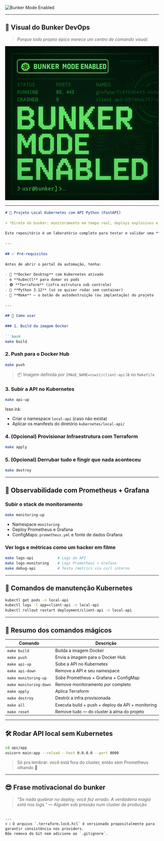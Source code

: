 ![Bunker Mode Enabled](https://img.shields.io/badge/Bunker--Mode-ON-black?style=for-the-badge&logo=kubernetes)

---

## 🧠 Visual do Bunker DevOps

> *Porque todo projeto épico merece um centro de comando visual.*

![Cyberpunk Bunker](https://github.com/nsw78/ter-k8s-local/blob/main/img/cyberpunk-t.png)

---

```markdown
# 🧪 Projeto Local Kubernetes com API Python (FastAPI)

> *Direto do bunker: monitoramento em tempo real, deploys explosivos e uma API que responde antes da sua mãe mandar você desligar o computador.* 🚨👨‍💻

Este repositório é um laboratório completo para testar e validar uma **API em FastAPI** com um ambiente local em **Docker Desktop + Kubernetes**, infra como código via **Terraform**, e observabilidade usando **Prometheus + Grafana**. Tudo automatizado com um `Makefile` que beira a magia negra.

---

## ✅ Pré-requisitos

Antes de abrir o portal da automação, tenha:

- 🐳 **Docker Desktop** com Kubernetes ativado
- ⚙️ **kubectl** para domar os pods
- 🟣 **Terraform** (infra estrutura sob controle)
- 🐍 **Python 3.12** (só se quiser rodar sem container)
- 🧠 **Make** — o botão de autodestruição (ou implantação) do projeto

---

## 🚀 Como usar

### 1. Build da imagem Docker

```bash
make build
```

### 2. Push para o Docker Hub

```bash
make push
```

> 📦 Imagem definida por `IMAGE_NAME=nswit/client-api` lá no `Makefile`

### 3. Subir a API no Kubernetes

```bash
make api-up
```

Isso irá:

- Criar o namespace `local-api` (caso não exista)
- Aplicar os manifests do diretório `kubernetes/local-api/`

### 4. (Opcional) Provisionar Infraestrutura com Terraform

```bash
make apply
```

### 5. (Opcional) Derrubar tudo e fingir que nada aconteceu

```bash
make destroy
```

---

## 🎯 Observabilidade com Prometheus + Grafana

### Subir o stack de monitoramento

```bash
make monitoring-up
```

- Namespace `monitoring`
- Deploy Prometheus e Grafana
- ConfigMaps: `prometheus.yml` e fonte de dados Grafana

### Ver logs e métricas como um hacker em filme

```bash
make logs-api           # Logs da API
make logs-monitoring    # Logs Prometheus + Grafana
make debug-api          # Testa /metrics via curl interno
```

---

## 🧹 Comandos de manutenção Kubernetes

```bash
kubectl get pods -n local-api
kubectl logs -l app=client-api -n local-api
kubectl rollout restart deployment/client-api -n local-api
```

---

## 📜 Resumo dos comandos mágicos

| Comando               | Descrição                                               |
|----------------------|----------------------------------------------------------|
| `make build`         | Builda a imagem Docker                                   |
| `make push`          | Envia a imagem para o Docker Hub                         |
| `make api-up`        | Sobe a API no Kubernetes                                 |
| `make api-down`      | Remove a API e seu namespace                             |
| `make monitoring-up` | Sobe Prometheus + Grafana + ConfigMap                    |
| `make monitoring-down`| Remove monitoramento por completo                      |
| `make apply`         | Aplica Terraform                                         |
| `make destroy`       | Destrói a infra provisionada                             |
| `make all`           | Executa build + push + deploy da API + monitoring        |
| `make reset`         | Remove tudo — do cluster à alma do projeto               |

---

## 🛠️ Rodar API local sem Kubernetes

```bash
cd api/app
uvicorn main:app --reload --host 0.0.0.0 --port 8000
```

> Só pra lembrar: você está fora do cluster, então sem Prometheus olhando 👀

---

## 😎 Frase motivacional do bunker

> _"Se nada quebrar no deploy, você fez errado. A verdadeira magia está nos logs."_ — Alguém sob pressão num cluster de produção
```

---
> ℹ️ O arquivo `.terraform.lock.hcl` é versionado propositalmente para garantir consistência nos providers. 
Não remova do Git nem adicione ao `.gitignore`.


